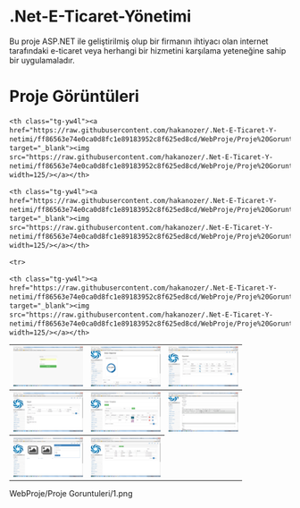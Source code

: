 # .Net-E-Ticaret-Yönetimi
Bu proje ASP.NET ile geliştirilmiş olup bir firmanın ihtiyacı olan internet tarafındaki e-ticaret veya herhangi bir hizmetini karşılama yeteneğine sahip bir uygulamaladır.

# Proje Görüntüleri

<table class="tg">
  <tr>
  
  <th class="tg-yw4l"><a href="https://raw.githubusercontent.com/hakanozer/.Net-E-Ticaret-Y-netimi/ff86563e74e0ca0d8fc1e89183952c8f625ed8cd/WebProje/Proje%20Goruntuleri/1.png" target="_blank"><img src="https://raw.githubusercontent.com/hakanozer/.Net-E-Ticaret-Y-netimi/ff86563e74e0ca0d8fc1e89183952c8f625ed8cd/WebProje/Proje%20Goruntuleri/1.png" width=125/></a></th>
  
    <th class="tg-yw4l"><a href="https://raw.githubusercontent.com/hakanozer/.Net-E-Ticaret-Y-netimi/ff86563e74e0ca0d8fc1e89183952c8f625ed8cd/WebProje/Proje%20Goruntuleri/2.png" target="_blank"><img src="https://raw.githubusercontent.com/hakanozer/.Net-E-Ticaret-Y-netimi/ff86563e74e0ca0d8fc1e89183952c8f625ed8cd/WebProje/Proje%20Goruntuleri/2.png" width=125/></a></th>
   
   <th class="tg-yw4l"><a href="https://raw.githubusercontent.com/hakanozer/.Net-E-Ticaret-Y-netimi/ff86563e74e0ca0d8fc1e89183952c8f625ed8cd/WebProje/Proje%20Goruntuleri/3.png" target="_blank"><img src="https://raw.githubusercontent.com/hakanozer/.Net-E-Ticaret-Y-netimi/ff86563e74e0ca0d8fc1e89183952c8f625ed8cd/WebProje/Proje%20Goruntuleri/3.png" width=125/></a></th>
   
   <th class="tg-yw4l"><a href="https://raw.githubusercontent.com/hakanozer/.Net-E-Ticaret-Y-netimi/ff86563e74e0ca0d8fc1e89183952c8f625ed8cd/WebProje/Proje%20Goruntuleri/4.png" target="_blank"><img src="https://raw.githubusercontent.com/hakanozer/.Net-E-Ticaret-Y-netimi/ff86563e74e0ca0d8fc1e89183952c8f625ed8cd/WebProje/Proje%20Goruntuleri/4.png" width=125/></a></th>
    
  </tr>
  
  <tr>
  
  <th class="tg-yw4l"><a href="https://raw.githubusercontent.com/hakanozer/.Net-E-Ticaret-Y-netimi/ff86563e74e0ca0d8fc1e89183952c8f625ed8cd/WebProje/Proje%20Goruntuleri/5.png" target="_blank"><img src="https://raw.githubusercontent.com/hakanozer/.Net-E-Ticaret-Y-netimi/ff86563e74e0ca0d8fc1e89183952c8f625ed8cd/WebProje/Proje%20Goruntuleri/5.png" width=125/></a></th>
  
    <th class="tg-yw4l"><a href="https://raw.githubusercontent.com/hakanozer/.Net-E-Ticaret-Y-netimi/ff86563e74e0ca0d8fc1e89183952c8f625ed8cd/WebProje/Proje%20Goruntuleri/6.png" target="_blank"><img src="https://raw.githubusercontent.com/hakanozer/.Net-E-Ticaret-Y-netimi/ff86563e74e0ca0d8fc1e89183952c8f625ed8cd/WebProje/Proje%20Goruntuleri/6.png" width=125/></a></th>
   
   <th class="tg-yw4l"><a href="https://raw.githubusercontent.com/hakanozer/.Net-E-Ticaret-Y-netimi/ff86563e74e0ca0d8fc1e89183952c8f625ed8cd/WebProje/Proje%20Goruntuleri/7.png" target="_blank"><img src="https://raw.githubusercontent.com/hakanozer/.Net-E-Ticaret-Y-netimi/ff86563e74e0ca0d8fc1e89183952c8f625ed8cd/WebProje/Proje%20Goruntuleri/7.png" width=125/></a></th>
   
   <th class="tg-yw4l"><a href="https://raw.githubusercontent.com/hakanozer/.Net-E-Ticaret-Y-netimi/ff86563e74e0ca0d8fc1e89183952c8f625ed8cd/WebProje/Proje%20Goruntuleri/8.png" target="_blank"><img src="https://raw.githubusercontent.com/hakanozer/.Net-E-Ticaret-Y-netimi/ff86563e74e0ca0d8fc1e89183952c8f625ed8cd/WebProje/Proje%20Goruntuleri/8.png" width=125/></a></th>
    
  </tr>
  
    <tr>
  
  <th class="tg-yw4l"><a href="https://raw.githubusercontent.com/hakanozer/.Net-E-Ticaret-Y-netimi/ff86563e74e0ca0d8fc1e89183952c8f625ed8cd/WebProje/Proje%20Goruntuleri/9.png" target="_blank"><img src="https://raw.githubusercontent.com/hakanozer/.Net-E-Ticaret-Y-netimi/ff86563e74e0ca0d8fc1e89183952c8f625ed8cd/WebProje/Proje%20Goruntuleri/9.png" width=125/></a></th>
  
    <th class="tg-yw4l"><a href="https://raw.githubusercontent.com/hakanozer/.Net-E-Ticaret-Y-netimi/ff86563e74e0ca0d8fc1e89183952c8f625ed8cd/WebProje/Proje%20Goruntuleri/10.png" target="_blank"><img src="https://raw.githubusercontent.com/hakanozer/.Net-E-Ticaret-Y-netimi/ff86563e74e0ca0d8fc1e89183952c8f625ed8cd/WebProje/Proje%20Goruntuleri/10.png" width=125/></a></th>
   
   <th class="tg-yw4l"><a href="https://raw.githubusercontent.com/hakanozer/.Net-E-Ticaret-Y-netimi/ff86563e74e0ca0d8fc1e89183952c8f625ed8cd/WebProje/Proje%20Goruntuleri/11.png" target="_blank"><img src="https://raw.githubusercontent.com/hakanozer/.Net-E-Ticaret-Y-netimi/ff86563e74e0ca0d8fc1e89183952c8f625ed8cd/WebProje/Proje%20Goruntuleri/11.png" width=125/></a></th>
   
  
    
  </tr>
  
  
</table>



WebProje/Proje Goruntuleri/1.png
